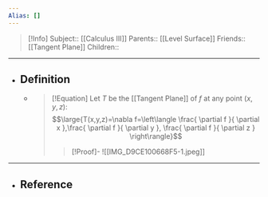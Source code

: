 ```yaml
---
Alias: []
---
```

> [!Info]
> Subject:: [[Calculus III]]
> Parents:: [[Level Surface]]
> Friends:: [[Tangent Plane]]
> Children:: 
---
- ## Definition
	- > [!Equation]
	  > Let $T$ be the [[Tangent Plane]] of $f$ at any point $(x,y,z)$:
	  > $$\large{T(x,y,z)=\nabla f=\left\langle \frac{ \partial f }{ \partial x },\frac{ \partial f }{ \partial y }, \frac{ \partial f }{ \partial z } \right\rangle}$$
	  > > [!Proof]-
	  > > ![[IMG_D9CE100668F5-1.jpeg]]
---
- ## Reference